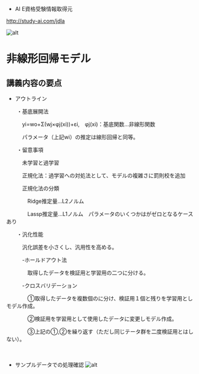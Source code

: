 ﻿- AI E資格受験情報取得元

http://study-ai.com/jdla

![alt](http://ai999.careers/bnr_jdla.png)

# 非線形回帰モデル
## 講義内容の要点
- アウトライン

　　・基底展開法

　　　yi=wo+Σ(wj×φj(xi))+εi,　φj(xi)：基底関数…非線形関数

　　　パラメータ（上記wi）の推定は線形回帰と同等。

　　・留意事項

　　　未学習と過学習

　　　正規化法：過学習への対処法として、モデルの複雑さに罰則校を追加

　　　正規化法の分類

　　　　Ridge推定量…L2ノルム　

　　　　Lassp推定量…L1ノルム　パラメータのいくつかはがゼロとなるケースあり

　　・汎化性能

　　　汎化誤差を小さくし、汎用性を高める。

　　　-ホールドアウト法

　　　　取得したデータを検証用と学習用の二つに分ける。

　　　-クロスバリデーション

　　　　①取得したデータを複数個のに分け、検証用１個と残りを学習用としモデル作成。

　　　　②検証用を学習用として使用したデータに変更しモデル作成。

　　　　③上記の①,②を繰り返す（ただし同じテータ群を二度検証用とはしない）。

　　　


- サンプルデータでの処理確認
![alt](https://user-images.githubusercontent.com/77253188/104445192-2e20ce00-55dc-11eb-8f6a-a1f6ad9aed73.png)






